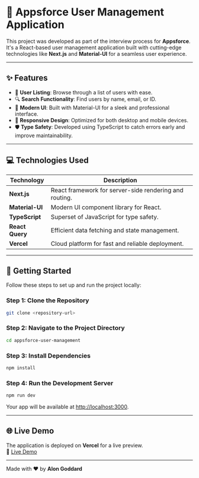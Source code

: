# 🚀 **Appsforce User Management Application**

This project was developed as part of the interview process for **Appsforce**. It's a React-based user management application built with cutting-edge technologies like **Next.js** and **Material-UI** for a seamless user experience.

---

## ✨ **Features**

- 📜 **User Listing**: Browse through a list of users with ease.
- 🔍 **Search Functionality**: Find users by name, email, or ID.
- 🎨 **Modern UI**: Built with Material-UI for a sleek and professional interface.
- 📱 **Responsive Design**: Optimized for both desktop and mobile devices.
- 🛡️ **Type Safety**: Developed using TypeScript to catch errors early and improve maintainability.

---

## 💻 **Technologies Used**

| Technology    | Description                                        |
|---------------|----------------------------------------------------|
| **Next.js**   | React framework for server-side rendering and routing. |
| **Material-UI** | Modern UI component library for React.            |
| **TypeScript** | Superset of JavaScript for type safety.            |
| **React Query** | Efficient data fetching and state management.     |
| **Vercel**    | Cloud platform for fast and reliable deployment.   |

---

## 🚀 **Getting Started**

Follow these steps to set up and run the project locally:

### Step 1: Clone the Repository
```bash
git clone <repository-url>
```

### Step 2: Navigate to the Project Directory
```bash
cd appsforce-user-management
```

### Step 3: Install Dependencies
```bash
npm install
```

### Step 4: Run the Development Server
```bash
npm run dev
```
Your app will be available at [http://localhost:3000](http://localhost:3000).

---

## 🌐 **Live Demo**

The application is deployed on **Vercel** for a live preview.  
🔗 [Live Demo](https://appsforce-xi.vercel.app/)

---


Made with ❤️ by **Alon Goddard**
